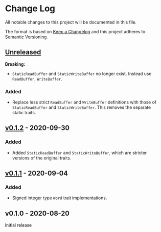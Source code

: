 # Change Log

All notable changes to this project will be documented in this file.

The format is based on [Keep a Changelog](http://keepachangelog.com/)
and this project adheres to [Semantic Versioning](http://semver.org/).

## [Unreleased]

**Breaking:**
- `StaticReadBuffer` and `StaticWriteBuffer` no longer exist. Instead use `ReadBuffer`, `WriteBuffer`.

### Added
- Replace less strict `ReadBuffer` and `WriteBuffer` definitions with
  those of `StaticReadBuffer` and `StaticWriteBuffer`. This removes the separate static
  traits.

## [v0.1.2] - 2020-09-30

### Added
- Added `StaticReadBuffer` and `StaticWriteBuffer`, which are stricter versions of the original traits.

## [v0.1.1] - 2020-09-04

### Added
- Signed integer type `Word` trait implementations.

## v0.1.0 - 2020-08-20

Initial release

[unreleased]: https://github.com/rust-embedded/embedded-dma/compare/v0.2.0...HEAD
[v0.1.3]: https://github.com/rust-embedded/embedded-dma/compare/v0.1.2...v0.1.3
[v0.1.2]: https://github.com/rust-embedded/embedded-dma/compare/v0.1.1...v0.1.2
[v0.1.1]: https://github.com/rust-embedded/embedded-dma/compare/v0.1.0...v0.1.1
